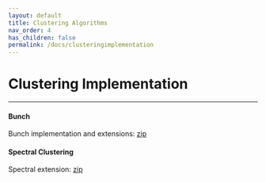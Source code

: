```yaml
---
layout: default
title: Clustering Algorithms
nav_order: 4
has_children: false
permalink: /docs/clusteringimplementation
---
```


# Clustering Implementation
---

#### Bunch

Bunch implementation and extensions: [zip](/assets/data/bunch-source.zip)


#### Spectral Clustering
Spectral extension: [zip](/assets/data/spectral-source.zip)
